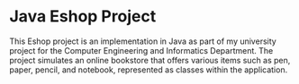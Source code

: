 # Java Eshop Project
This Eshop project is an implementation in Java as part of my university project for the Computer Engineering and Informatics Department. The project simulates an online bookstore that offers various items such as pen, paper, pencil, and notebook, represented as classes within the application.


